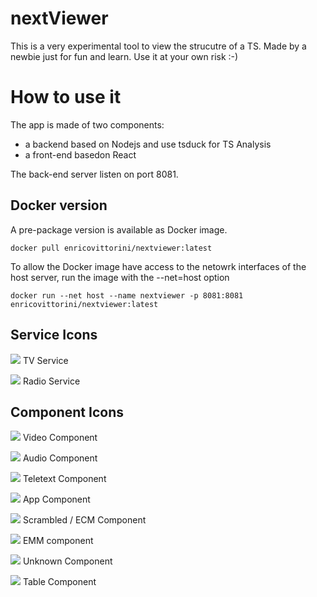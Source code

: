 # nextViewer
This is a very experimental tool to view the strucutre of a TS. Made by a newbie just for fun and learn.
Use it at your own risk :-)

# How to use it
The app is made of two components:
- a backend based on Nodejs and use tsduck for TS Analysis
- a front-end basedon React 

The back-end server listen on port 8081.

## Docker version
A pre-package version is available as Docker image.

 ```docker pull enricovittorini/nextviewer:latest ```

To allow the Docker image have access to the netowrk interfaces of the host server, run the image with the --net=host option

 ```docker run --net host --name nextviewer -p 8081:8081 enricovittorini/nextviewer:latest ```



## Service Icons

![](./images/service_tv.svg) TV Service

![](./images/service_radio.svg) Radio Service

## Component Icons

![](./images/component_video.svg) Video Component

![](./images/component_audio.svg) Audio Component

![](./images/component_teletext.svg) Teletext  Component

![](./images/component_app.svg) App  Component

![](./images/component_scrambled.svg) Scrambled / ECM Component

![](./images/component_emm.svg) EMM component

![](./images/component_unknown.svg) Unknown Component

![](./images/component_table.svg) Table Component
